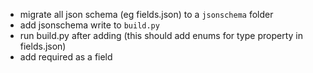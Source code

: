 - migrate all json schema (eg fields.json) to a `jsonschema` folder 
- add jsonschema write to `build.py`
- run build.py after adding (this should add enums for type property in fields.json)
- add required as a field